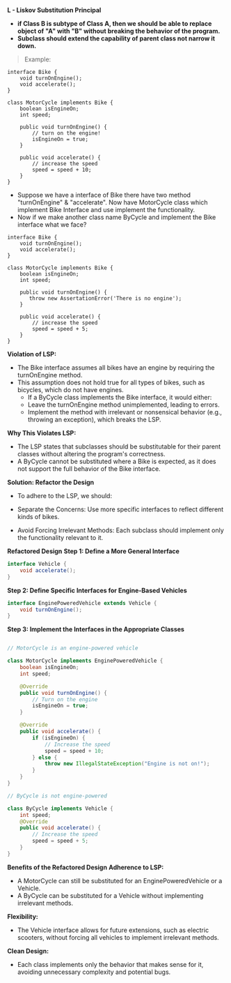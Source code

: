 **L - Liskov Substitution Principal**

- **if Class B is subtype of Class A, then we should be able to replace object of "A" with "B" without breaking the behavior of the program.**
- **Subclass should extend the capability of parent class not narrow it down.**

> Example: 

```
interface Bike {  
    void turnOnEngine();  
    void accelerate();  
}  

class MotorCycle implements Bike {  
    boolean isEngineOn;  
    int speed;  

    public void turnOnEngine() {  
        // turn on the engine!  
        isEngineOn = true;  
    }  

    public void accelerate() {  
        // increase the speed  
        speed = speed + 10;  
    }  
}
```

- Suppose we have a interface of Bike there have two method "turnOnEngine" & "accelerate". Now have MotorCycle class which implement Bike Interface and use implement the functionality.
- Now if we make another class name ByCycle and implement the Bike interface what we face? 
```
interface Bike {  
    void turnOnEngine();  
    void accelerate();  
}  

class MotorCycle implements Bike {  
    boolean isEngineOn;  
    int speed;  

    public void turnOnEngine() {  
       throw new AssertationError('There is no engine');
    }  

    public void accelerate() {  
        // increase the speed  
        speed = speed + 5;  
    }  
}
```
**Violation of LSP:**

- The Bike interface assumes all bikes have an engine by requiring the turnOnEngine method.
 - This assumption does not hold true for all types of bikes, such as bicycles, which do not have engines.
   - If a ByCycle class implements the Bike interface, it would either:
   - Leave the turnOnEngine method unimplemented, leading to errors.
   - Implement the method with irrelevant or nonsensical behavior (e.g., throwing an exception), which breaks the LSP.
   
**Why This Violates LSP:**

- The LSP states that subclasses should be substitutable for their parent classes without altering the program's correctness.
- A ByCycle cannot be substituted where a Bike is expected, as it does not support the full behavior of the Bike interface.

**Solution: Refactor the Design**
- To adhere to the LSP, we should:

- Separate the Concerns: Use more specific interfaces to reflect different kinds of bikes.
- Avoid Forcing Irrelevant Methods: Each subclass should implement only the functionality relevant to it.


**Refactored Design**
**Step 1: Define a More General Interface**
```java
interface Vehicle {
    void accelerate();
}
```
**Step 2: Define Specific Interfaces for Engine-Based Vehicles**
```java
interface EnginePoweredVehicle extends Vehicle {
    void turnOnEngine();
}
```
**Step 3: Implement the Interfaces in the Appropriate Classes**

```java

// MotorCycle is an engine-powered vehicle

class MotorCycle implements EnginePoweredVehicle {
    boolean isEngineOn;
    int speed;

    @Override
    public void turnOnEngine() {
        // Turn on the engine
        isEngineOn = true;
    }

    @Override
    public void accelerate() {
        if (isEngineOn) {
            // Increase the speed
            speed = speed + 10;
        } else {
            throw new IllegalStateException("Engine is not on!");
        }
    }
}

// ByCycle is not engine-powered

class ByCycle implements Vehicle {
    int speed;
    @Override
    public void accelerate() {
        // Increase the speed
        speed = speed + 5;
    }
}
```

**Benefits of the Refactored Design**
**Adherence to LSP:**
- A MotorCycle can still be substituted for an EnginePoweredVehicle or a Vehicle.
- A ByCycle can be substituted for a Vehicle without implementing irrelevant methods.

**Flexibility:**
  - The Vehicle interface allows for future extensions, such as electric scooters, without forcing all vehicles to implement irrelevant methods.

**Clean Design:**
  - Each class implements only the behavior that makes sense for it, avoiding unnecessary complexity and potential bugs.